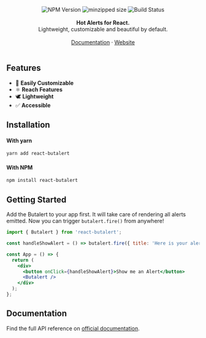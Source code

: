 <div align="center">
    <img src="https://badgen.net/npm/v/react-butalert" alt="NPM Version" />
  <img src="https://badgen.net/bundlephobia/minzip/react-butalert" alt="minzipped size"/>
    <img src="https://github.com/timolins/react-butalert/workflows/CI/badge.svg" alt="Build Status" />
</a>
</div>
<br />
<div align="center"><strong>Hot Alerts for React.</strong></div>
<div align="center">Lightweight, customizable and beautiful by default.</div>
<br />

<div align="center">
<a href="https://butalert.vercel.app/docs">Documentation</a> 
<span> · </span>
<a href="https://butalert.vercel.app">Website</a> 
</div>

<br />

## Features

- 🔩 **Easily Customizable**
- ⚛️ **Reach Features**
- 🕊 **Lightweight**
- ✅ **Accessible**

## Installation

#### With yarn

```sh
yarn add react-butalert
```

#### With NPM

```sh
npm install react-butalert
```

## Getting Started

Add the Butalert to your app first. It will take care of rendering all alerts emitted. Now you can trigger `butalert.fire()` from anywhere!

```jsx
import { Butalert } from 'react-butalert';

const handleShowAlert = () => butalert.fire({ title: 'Here is your alert.' });

const App = () => {
  return (
    <div>
      <button onClick={handleShowAlert}>Show me an Alert</button>
      <Butalert />
    </div>
  );
};
```

## Documentation

Find the full API reference on [official documentation](https://butalert.vercel.app/docs).
